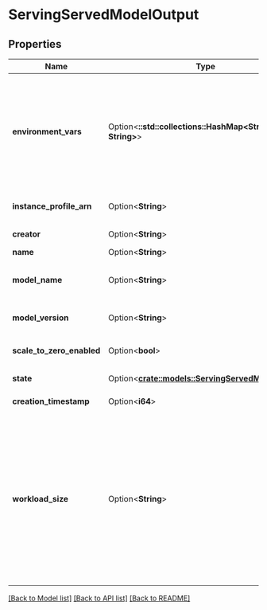 # ServingServedModelOutput

## Properties

Name | Type | Description | Notes
------------ | ------------- | ------------- | -------------
**environment_vars** | Option<**::std::collections::HashMap<String, String>**> | An object containing a set of optional, user-specified environment variable key-value pairs used for serving this model. Note: this is an experimental feature and subject to change.  Example model environment variables that refer to Databricks secrets: `{\"OPENAI_API_KEY\": \"{{secrets/my_scope/my_key}}\", \"DATABRICKS_TOKEN\": \"{{secrets/my_scope2/my_key2}}\"}` | [optional]
**instance_profile_arn** | Option<**String**> | ARN of the instance profile that the served model will use to access AWS resources. | [optional]
**creator** | Option<**String**> | The email of the user who created the served model. | [optional]
**name** | Option<**String**> | The name of the served model. | [optional]
**model_name** | Option<**String**> | The name of the model in Databricks Model Registry or the full name of the model in Unity Catalog. | [optional]
**model_version** | Option<**String**> | The version of the model in Databricks Model Registry or Unity Catalog to be served. | [optional]
**scale_to_zero_enabled** | Option<**bool**> | Whether the compute resources for the Served Model should scale down to zero. | [optional]
**state** | Option<[**crate::models::ServingServedModelState**](ServingServedModelState.md)> | Information corresponding to the state of the Served Model. | [optional]
**creation_timestamp** | Option<**i64**> | The creation timestamp of the served model in Unix time. | [optional]
**workload_size** | Option<**String**> | The workload size of the served model. The workload size corresponds to a range of provisioned concurrency that the compute will autoscale between. A single unit of provisioned concurrency can process one request at a time. Valid workload sizes are \"Small\" (4 - 4 provisioned concurrency), \"Medium\" (8 - 16 provisioned concurrency), and \"Large\" (16 - 64 provisioned concurrency). If scale-to-zero is enabled, the lower bound of the provisioned concurrency for each workload size will be 0.  | [optional]

[[Back to Model list]](../README.md#documentation-for-models) [[Back to API list]](../README.md#documentation-for-api-endpoints) [[Back to README]](../README.md)


